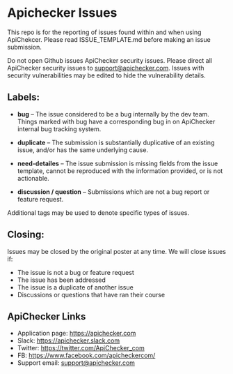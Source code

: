 # Apichecker Issues

This repo is for the reporting of issues found within and when using ApiChekcer. Please read ISSUE_TEMPLATE.md before making an issue submission.

Do not open Github issues ApiChecker security issues. Please direct all ApiChecker security issues to support@apichecker.com. Issues with security vulnerabilities may be edited to hide the vulnerability details.

## Labels:

- **bug** – The issue considered to be a bug internally by the dev team. 
Things marked with bug have a corresponding bug in on ApiChecker internal bug tracking system.

- **duplicate** – The submission is substantially duplicative of an existing issue, and/or has the same underlying cause.

- **need-detailes** – The issue submission is missing fields from the issue template, cannot be reproduced with the information provided, or is not actionable.

- **discussion / question**  – Submissions which are not a bug report or feature request.

Additional tags may be used to denote specific types of issues.

## Closing:
Issues may be closed by the original poster at any time. We will close issues if:

- The issue is not a bug or feature request
- The issue has been addressed
- The issue is a duplicate of another issue
- Discussions or questions that have ran their course


## ApiChecker Links
- Application page: https://apichecker.com
- Slack: https://apichecker.slack.com
- Twitter: https://twitter.com/ApiChecker_com
- FB: https://www.facebook.com/apicheckercom/
- Support email: support@apichecker.com